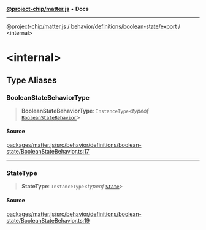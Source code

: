 [**@project-chip/matter.js**](../../../../../README.md) • **Docs**

***

[@project-chip/matter.js](../../../../../modules.md) / [behavior/definitions/boolean-state/export](../README.md) / \<internal\>

# \<internal\>

## Type Aliases

### BooleanStateBehaviorType

> **BooleanStateBehaviorType**: `InstanceType`\<*typeof* [`BooleanStateBehavior`](../README.md#booleanstatebehavior)\>

#### Source

[packages/matter.js/src/behavior/definitions/boolean-state/BooleanStateBehavior.ts:17](https://github.com/project-chip/matter.js/blob/7a8cbb56b87d4ccf34bec5a9a95ab40a1711324f/packages/matter.js/src/behavior/definitions/boolean-state/BooleanStateBehavior.ts#L17)

***

### StateType

> **StateType**: `InstanceType`\<*typeof* [`State`](../classes/BooleanStateServer.md#state-1)\>

#### Source

[packages/matter.js/src/behavior/definitions/boolean-state/BooleanStateBehavior.ts:19](https://github.com/project-chip/matter.js/blob/7a8cbb56b87d4ccf34bec5a9a95ab40a1711324f/packages/matter.js/src/behavior/definitions/boolean-state/BooleanStateBehavior.ts#L19)
